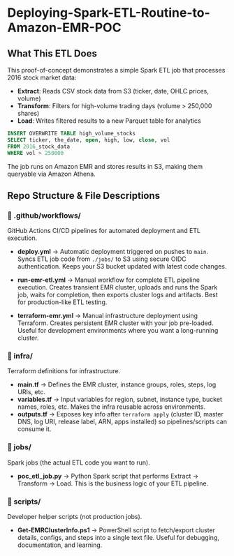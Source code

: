# Deploying-Spark-ETL-Routine-to-Amazon-EMR-POC

## What This ETL Does

This proof-of-concept demonstrates a simple Spark ETL job that processes 2016 stock market data:

- **Extract**: Reads CSV stock data from S3 (ticker, date, OHLC prices, volume)
- **Transform**: Filters for high-volume trading days (volume > 250,000 shares)
- **Load**: Writes filtered results to a new Parquet table for analytics

```sql
INSERT OVERWRITE TABLE high_volume_stocks
SELECT ticker, the_date, open, high, low, close, vol
FROM 2016_stock_data
WHERE vol > 250000
```

The job runs on Amazon EMR and stores results in S3, making them queryable via Amazon Athena.

## Repo Structure & File Descriptions

### 📂 .github/workflows/

GitHub Actions CI/CD pipelines for automated deployment and ETL execution.

* **deploy.yml** → Automatic deployment triggered on pushes to `main`. Syncs ETL job code from `./jobs/` to S3 using secure OIDC authentication. Keeps your S3 bucket updated with latest code changes.

* **run-emr-etl.yml** → Manual workflow for complete ETL pipeline execution. Creates transient EMR cluster, uploads and runs the Spark job, waits for completion, then exports cluster logs and artifacts. Best for production-like ETL testing.

* **terraform-emr.yml** → Manual infrastructure deployment using Terraform. Creates persistent EMR cluster with your job pre-loaded. Useful for development environments where you want a long-running cluster.

### 📂 infra/

Terraform definitions for infrastructure.

* **main.tf** → Defines the EMR cluster, instance groups, roles, steps, log URIs, etc.
* **variables.tf** → Input variables for region, subnet, instance type, bucket names, roles, etc. Makes the infra reusable across environments.
* **outputs.tf** → Exposes key info after `terraform apply` (cluster ID, master DNS, log URI, release label, ARN, apps installed) so pipelines/scripts can consume it.

### 📂 jobs/

Spark jobs (the actual ETL code you want to run).

* **poc_etl_job.py** → Python Spark script that performs Extract → Transform → Load. This is the business logic of your ETL pipeline.

### 📂 scripts/

Developer helper scripts (not production jobs).

* **Get-EMRClusterInfo.ps1** → PowerShell script to fetch/export cluster details, configs, and steps into a single text file. Useful for debugging, documentation, and learning.